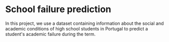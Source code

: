 # School failure prediction

In this project, we use a dataset containing information about the social and academic conditions of high school students in Portugal to predict a student's academic failure during the term.
